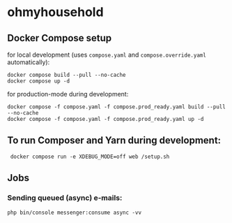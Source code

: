 # ohmyhousehold

## Docker Compose setup
for local development (uses `compose.yaml` and `compose.override.yaml` automatically):
```shell
docker compose build --pull --no-cache
docker compose up -d
```

for production-mode during development:
```shell
docker compose -f compose.yaml -f compose.prod_ready.yaml build --pull --no-cache
docker compose -f compose.yaml -f compose.prod_ready.yaml up -d
```

## To run Composer and Yarn during development:
```shell
 docker compose run -e XDEBUG_MODE=off web /setup.sh 
```

## Jobs
### Sending queued (async) e-mails:
```shell
php bin/console messenger:consume async -vv
```
